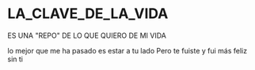 # LA_CLAVE_DE_LA_VIDA
ES UNA "REPO" DE LO QUE QUIERO DE MI VIDA

lo mejor que me ha pasado es 
estar a tu lado 
Pero te fuiste y fui 
más feliz sin ti 
